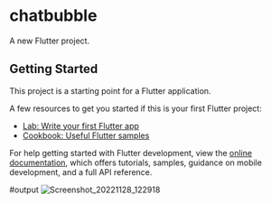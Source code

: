 # chatbubble

A new Flutter project.

## Getting Started

This project is a starting point for a Flutter application.

A few resources to get you started if this is your first Flutter project:

- [Lab: Write your first Flutter app](https://docs.flutter.dev/get-started/codelab)
- [Cookbook: Useful Flutter samples](https://docs.flutter.dev/cookbook)

For help getting started with Flutter development, view the
[online documentation](https://docs.flutter.dev/), which offers tutorials,
samples, guidance on mobile development, and a full API reference.


#output
![Screenshot_20221128_122918](https://user-images.githubusercontent.com/107807403/204214007-bbd2c093-52c9-4c37-9823-113315147a8e.png)
